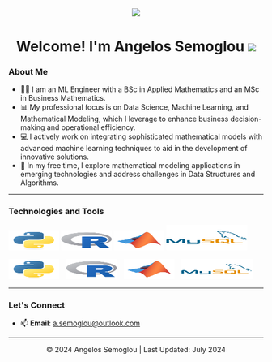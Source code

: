 <div id="header" align="center">
  <img src="https://media.giphy.com/media/dWesBcTLavkZuG35MI/giphy.gif" width="370"/> 
</div>

<h1>
  <div align="center"> Welcome! I'm Angelos Semoglou
    <img src="https://media.giphy.com/media/hvRJCLFzcasrR4ia7z/giphy.gif" width="30px"/>
  </h1>

### About Me 
- :man_student: I am an ML Engineer with a BSc in Applied Mathematics and an MSc in Business Mathematics.
- 📊 My professional focus is on Data Science, Machine Learning, and Mathematical Modeling, which I leverage to enhance business decision-making and operational efficiency.
- 💻 I actively work on integrating sophisticated mathematical models with advanced machine learning techniques to aid in the development of innovative solutions.
- 🔬 In my free time, I explore mathematical modeling applications in emerging technologies and address challenges in Data Structures and Algorithms.

***

### Technologies and Tools
<img src="https://raw.githubusercontent.com/devicons/devicon/master/icons/python/python-original.svg" alt="Python" title="Python" height="40" width="100"/> <img src="https://raw.githubusercontent.com/devicons/devicon/master/icons/r/r-original.svg" alt="R" title="R" height="40" width="100"/> <img src="https://raw.githubusercontent.com/devicons/devicon/master/icons/matlab/matlab-original.svg" alt="MATLAB" title="MATLAB" height="40" width="100"/> <img src="https://raw.githubusercontent.com/devicons/devicon/master/icons/mysql/mysql-original-wordmark.svg" alt="MySQL" title="MySQL" height="50" width="160"/>

<style>
  .logo {
    margin-right: 10px;  /* Adjust spacing as needed */
  }
</style>
<img src="https://raw.githubusercontent.com/devicons/devicon/master/icons/python/python-original.svg" alt="Python" title="Python" class="logo" height="40" width="100"/>
<img src="https://raw.githubusercontent.com/devicons/devicon/master/icons/r/r-original.svg" alt="R" title="R" class="logo" height="40" width="100"/>
<img src="https://raw.githubusercontent.com/devicons/devicon/master/icons/matlab/matlab-original.svg" alt="MATLAB" title="MATLAB" class="logo" height="40" width="100"/>
<img src="https://raw.githubusercontent.com/devicons/devicon/master/icons/mysql/mysql-original-wordmark.svg" alt="MySQL" title="MySQL" class="logo" height="40" width="140"/>


***

### Let's Connect
- 📫 **Email**: [a.semoglou@outlook.com](mailto:a.semoglou@outlook.com)

</div>

<footer>
  <hr>
  <p align="center">© 2024 Angelos Semoglou | Last Updated: July 2024</p>
</footer>
